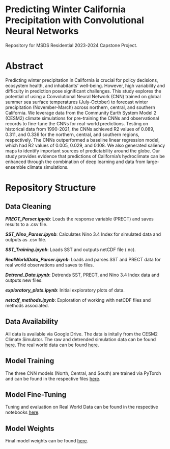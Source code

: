 # Predicting Winter California Precipitation with Convolutional Neural Networks
Repository for MSDS Residential 2023-2024 Capstone Project.

# Abstract
Predicting winter precipitation in California is crucial for policy decisions, ecosystem health, and inhabitants’ well-being. However, high variability and difficulty in prediction pose significant challenges. This study explores the potential of using a Convolutional Neural Network (CNN) trained on global summer sea surface temperatures (July-October) to forecast winter precipitation (November-March) across northern, central, and southern California. We leverage data from the Community Earth System Model 2 (CESM2) climate simulations for pre-training the CNNs and observational records to fine-tune the CNNs for real-world predictions. Testing on historical data from 1990-2021, the CNNs achieved R2 values of 0.089, 0.311, and 0.336 for the northern, central, and southern regions, respectively. The CNNs outperformed a baseline linear regression model,  which had R2 values of 0.005, 0.029, and 0.108. We also generated saliency maps to identify important sources of predictability around the globe. Our study provides evidence that predictions of California’s hydroclimate can be enhanced through the combination of deep learning and data from large-ensemble climate simulations.  

# Repository Structure

## Data Cleaning
***PRECT_Parser.ipynb***: Loads the response variable (PRECT) and saves results to a .csv file.

***SST_Nino_Parser.ipynb***: Calculates Nino 3.4 Index for simulated data and outputs as .csv file.

***SST_Training.ipynb***: Loads SST and outputs netCDF file (.nc).

***RealWorldData_Parser.ipynb***: Loads and parses SST and PRECT data for real world observations and saves to files.

***Detrend_Data.ipynb***: Detrends SST, PRECT, and Nino 3.4 Index data and outputs new files.

***exploratory_plots.ipynb***: Initial exploratory plots of data.

***netcdf_methods.ipynb***: Exploration of working with netCDF files and methods associated.


## Data Availability
All data is available via Google Drive. The data is initally from the CESM2 Climate Simulator. The raw and detrended simulation data can be found [here](https://drive.google.com/drive/folders/1N9ctc8qTU2z-aD4pObUWHd_EArKWREIh?usp=sharing). The real world data can be found [here](https://drive.google.com/drive/folders/11N1DsmOKCPKc5Q29UYzqX3ztsyfDVr3a?usp=sharing).

## Model Training
The three CNN models (North, Central, and South) are trained via PyTorch and can be found in the respective files [here](/modeling/Train_CNNs_Simulations).

## Model Fine-Tuning
Tuning and evaluation on Real World Data can be found in the respective notebooks [here](/modeling/Real_World_Tuning).

## Model Weights
Final model weights can be found [here](/modeling/model_weights).

